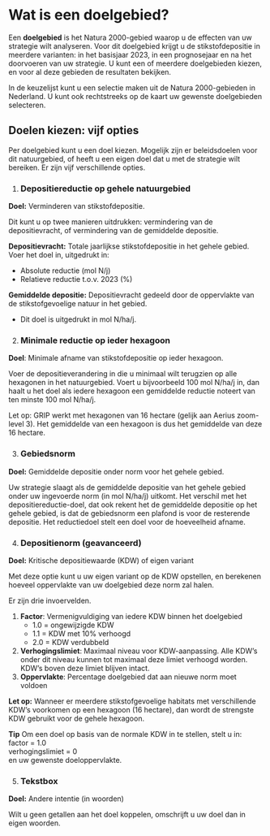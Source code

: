 # Wat is een doelgebied?
Een **doelgebied** is het Natura 2000-gebied waarop u de effecten van uw strategie wilt analyseren. Voor dit doelgebied krijgt u de stikstofdepositie in meerdere varianten: in het basisjaar 2023, in een prognosejaar en na het doorvoeren van uw strategie. U kunt een of meerdere doelgebieden kiezen, en voor al deze gebieden de resultaten bekijken.

In de keuzelijst kunt u een selectie maken uit de Natura 2000-gebieden in Nederland. U kunt ook rechtstreeks op de kaart uw gewenste doelgebieden selecteren.
## Doelen kiezen: vijf opties
Per doelgebied kunt u een doel kiezen. Mogelijk zijn er beleidsdoelen voor dit natuurgebied, of heeft u een eigen doel dat u met de strategie wilt bereiken. Er zijn vijf verschillende opties.

1. ### Depositiereductie op gehele natuurgebied

**Doel:** Verminderen van stikstofdepositie. 

Dit kunt u op twee manieren uitdrukken: vermindering van de depositievracht, of vermindering van de gemiddelde depositie.

**Depositievracht:** Totale jaarlijkse stikstofdepositie in het gehele gebied. Voer het doel in, uitgedrukt in:
- Absolute reductie (mol N/j)  
- Relatieve reductie t.o.v. 2023 (%)

**Gemiddelde depositie:** Depositievracht gedeeld door de oppervlakte van de stikstofgevoelige natuur in het gebied. 
- Dit doel is uitgedrukt in mol N/ha/j.

2. ### Minimale reductie op ieder hexagoon

**Doel**: Minimale afname van stikstofdepositie op ieder hexagoon. 

Voer de depositieverandering in die u minimaal wilt terugzien op alle hexagonen in het natuurgebied. Voert u bijvoorbeeld 100 mol N/ha/j in, dan haalt u het doel als iedere hexagoon een gemiddelde reductie noteert van ten minste 100 mol N/ha/j.

Let op: GRIP werkt met hexagonen van 16 hectare (gelijk aan Aerius zoom-level 3). Het gemiddelde van een hexagoon is dus het gemiddelde van deze 16 hectare.

3. ### Gebiedsnorm

**Doel:** Gemiddelde depositie onder norm voor het gehele gebied.

Uw strategie slaagt als de gemiddelde depositie van het gehele gebied onder uw ingevoerde norm (in mol N/ha/j) uitkomt. Het verschil met het depositiereductie-doel, dat ook rekent het de gemiddelde depositie op het gehele gebied, is dat de gebiedsnorm een plafond is voor de resterende depositie. Het reductiedoel stelt een doel voor de hoeveelheid afname.

4. ### Depositienorm (geavanceerd)

**Doel:** Kritische depositiewaarde (KDW) of eigen variant

Met deze optie kunt u uw eigen variant op de KDW opstellen, en berekenen hoeveel oppervlakte van uw doelgebied deze norm zal halen. 

Er zijn drie invoervelden. 

1. **Factor**: Vermenigvuldiging van iedere KDW binnen het doelgebied  
   * 1.0 \= ongewijzigde KDW  
   * 1.1 \= KDW met 10% verhoogd  
   * 2.0 \= KDW verdubbeld  
2. **Verhogingslimiet**: Maximaal niveau voor KDW-aanpassing. Alle KDW’s onder dit niveau kunnen tot maximaal deze limiet verhoogd worden. KDW’s boven deze limiet blijven intact.  
3. **Oppervlakte**: Percentage doelgebied dat aan nieuwe norm moet voldoen

**Let op:** Wanneer er meerdere stikstofgevoelige habitats met verschillende KDW’s voorkomen op een hexagoon (16 hectare), dan wordt de strengste KDW gebruikt voor de gehele hexagoon. 

**Tip** Om een doel op basis van de normale KDW in te stellen, stelt u in:  
factor \= 1.0  
verhogingslimiet \= 0  
en uw gewenste doeloppervlakte.

5. ### Tekstbox

**Doel:** Andere intentie (in woorden)

Wilt u geen getallen aan het doel koppelen, omschrijft u uw doel dan in eigen woorden.
